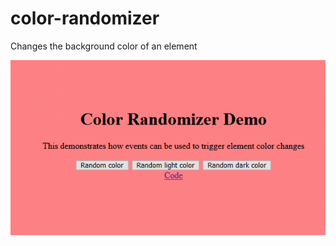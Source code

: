 # color-randomizer
Changes the background color of an element

![color randomizer](./docs/color-gif.gif)
